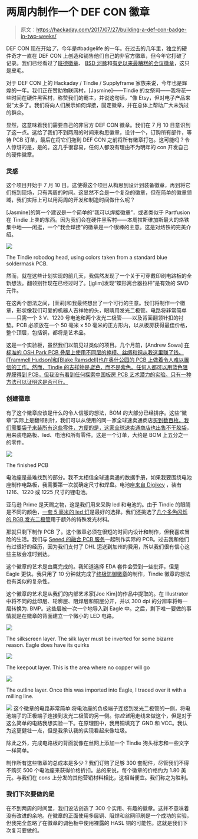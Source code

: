 # 两周内制作一个 DEF CON 徽章

> 原文：<https://hackaday.com/2017/07/27/building-a-def-con-badge-in-two-weeks/>

DEF CON 现在开始*了*，今年是#badgelife 的一年。在过去的几年里，独立的硬件奇才一直在 DEF CON 上创造和销售他们自己的非官方徽章，但今年它打破了记录。我们已经看过了[班德徽章](https://hackaday.com/2017/07/12/hands-on-new-andxor-unofficial-def-con-badge/)、 [BSD 河豚](https://hackaday.com/2017/07/07/def-con-badgelife-the-puffy-that-runs-linux/)和[有史以来最糟糕的会议徽章](https://hackaday.com/2017/07/18/def-con-badgelife-someone-finally-did-it/)，这只是皮毛。

对于 DEF CON 上的 Hackaday / Tindie / Supplyframe 家族来说，今年也是辉煌的一年。我们正在赞助物联网村，[Jasmine]——Tindie 的女祭司——我将花一些时间在硬件黑客村，称赞我们的霸主，并说这句话，“像 Etsy，但对电子产品来说”太多了。我们将向人们展示如何焊接，固定徽章，并在总体上帮助广大未洗过的群众。

显然，这意味着我们需要自己的非官方 DEF CON 徽章。我们在 7 月 10 日意识到了这一点。这给了我们不到两周的时间来构思徽章，设计一个，订购所有部件，等待 PCB 订单，最后在将它们拖到 DEF CON 之前将所有徽章打包。这可能吗？令人惊讶的是，是的。这几乎很容易，任何人都没有理由不为明年的 con 开发自己的硬件徽章。

### 灵感

这个项目开始于 7 月 10 日。这使得这个项目从构思到设计到装备徽章，再到将它们拖到现场，只有两周的时间。这显然不会是一个复杂的徽章，但在简单的徽章领域，我们实际上可以用两周的开发和制造时间做什么呢？

[Jasmine]的第一个建议是一个简单的“我可以焊接徽章”，或者类似于 Partfusion 在 Tindie 上卖的东西。因为我们会在硬件黑客村——本周拉斯维加斯最大的烙铁集中地——闲逛，一个“我会焊接”的徽章是一个很棒的主意。这是对烙铁的完美介绍。

[![](img/e23aea9886aea88c54832f2feeed133d.png)](https://hackaday.com/wp-content/uploads/2017/07/tindiepcb.png)

The Tindie robodog head, using colors taken from a standard blue soldermask PCB.

然而，就在这些计划实现的前几天，我偶然发现了一个关于可穿戴印刷电路板的全新想法。翻领别针现在已经过时了。[jglim]发现“蝶形离合器拉杆”是有效的 SMD 元件。

在这两个想法之间，[茉莉]和我最终想出了一个可行的主意。我们将制作一个徽章，形状像我们可爱的机器人吉祥物的头，眼睛用发光二极管。电路将非常简单——只需一个 3 V、1220 号电池和两个发光二极管——以及背面翻领针扣的衬垫。PCB 必须放在一个 50 毫米 x 50 毫米的正方形内，以从板房获得最佳价格，整个顶层，包括铜，都将是艺术品。

这是一个实验板，虽然我们以前见过类似的项目。几个月前，[Andrew Sowa] [在标准的 OSH Park PCB 叠层上使用不同层的掩模、丝绸和铜从我这里赚了钱。[Trammell Hudson]和[Blake Ramsdell]](http://hackaday.com/2017/03/22/making-more-of-me-money/)[也在奥什公园的 PCB 上做着令人难以置信的工作。然而，Tindie 的吉祥物是*蓝色*，而不是紫色。任何人都可以用蓝色阻焊膜得到 PCB，但我没有看到任何探索中国板房 PCB 艺术潜力的实验。只有一种方法可以证明这是否可行。](https://twitter.com/pdp7/status/879511763561189376)

### 创建徽章

有了这个徽章应该是什么的令人信服的想法，BOM 的大部分已经排序。这些“徽章”实际上是翻领别针，我们可以从使用的同一家全球速卖通商店[买到数百枚。我们需要袋子来装所有这些零件，方便的是，这家全球速卖通商店](https://www.aliexpress.com/item/100-Pairs-Butterfly-Clutch-Tie-Tacks-Pin-Back-Replacement-with-Blank-Pins-for-Craft-Making-Silver/32801251429.html)[也出售不干胶袋](https://www.aliexpress.com/item/Clear-Self-Adhesive-Sealing-Plastic-Bags-Jewelry-Pouches-3x5cm-4x6cm-5x7cm-6x9cm-7x10cm-8x12cm-10x14cm/32801522148.html)，用来装电路板、led、电池和所有零件。这是一个订单，大约是 BOM 上五分之一的零件。

[![](img/e54216de058762179222b106c5ebc06d.png)](https://hackaday.com/wp-content/uploads/2017/07/tindiehead1.jpg)

The finished PCB

电池座是最难找到的部分。我不太相信全球速卖通的数据手册，如果我要围绕电池座制作电路板，我需要第一次就确定尺寸和焊盘。电池座[来自 Digikey](https://www.digikey.com/products/en?keywords=BK-916-CT-ND) ，装有 1216、1220 或 1225 尺寸的锂电池。

亚马逊 Prime 是天赐之物，这是我们用来采购 led 和电池的。由于 Tindie 的眼睛是不同的颜色，[一套 5 毫米的 led 灯](https://www.amazon.com/Elfeland-495x5mm-Emitting-Assorted-Diffused/dp/B06Y3T491K/)是最好的选择。我们还挑选了[几个多色闪烁的 RGB 发光二极管](https://www.amazon.com/Multicolor-Flashing-Changing-Electronics-Components/dp/B01C19ENFA)用于额外的特殊发光材料。

那就只剩下制作 PCB 了。这个徽章必须在很短的时间内设计和制作，但我喜欢冒险的生活。我们与 [Seeed 的融合 PCB 服务](https://www.seeedstudio.com/fusion_pcb.html)一起制作实际的 PCB。过去我和他们有过很好的经历，因为我们支付了 DHL 运送到加州的费用，所以我们很有信心这些主板会准时到达。

这个徽章的艺术是由鹰完成的。我知道选择 EDA 套件会受到一些批评，但是 Eagle 更快。我只用了 10 分钟就完成了[终极防御徽章](https://hackaday.io/project/25150-the-official-hackaday-defcon-25-badge)的制作，Tindie 徽章的想法也有类似的复杂性。

这个徽章的艺术是从我们的内部艺术家[Joe Kim]的作品中提取的。在 Illustrator 中将不同的丝印层、轮廓层、阻焊层和铜层分开，并以 300 dpi 的分辨率将每一层转换为. BMP。这些层被一次一个地导入到 Eagle 中。之后，剩下唯一要做的事情就是在徽章的背面建立一个微小的 LED 电路。

[![](img/c9802a917367d341185a153481b115c7.png)](https://hackaday.com/wp-content/uploads/2017/07/tindieheadsilk.png)

The silkscreen layer. The silk layer must be inverted for some bizarre reason. Eagle does have its quirks

[![](img/d8c88cf822ebaef02fe54cb0f34514f6.png)](https://hackaday.com/wp-content/uploads/2017/07/tindieheadkeepout.png)

The keepout layer. This is the area where no copper will go

[![](img/cc8af9b13075dcc1937fc8df7ca8b2b6.png)](https://hackaday.com/wp-content/uploads/2017/07/tindieheadoutline.png)

The outline layer. Once this was imported into Eagle, I traced over it with a milling line.

[![](img/88b1e6b030d2522356a827e10ec483d0.png)](https://hackaday.com/wp-content/uploads/2017/07/tindiebackside.jpg) 这个徽章的电路非常简单:将电池座的负极端子连接到发光二极管的一侧，将电池端子的正极端子连接到发光二极管的另一侧。你*应该*用走线来做这个，但是对于这么简单的电路我想实验一下。在原理图中，我用铜填充了 GND 和 VCC。我认为这更健壮一点，但是我承认我的实现看起来像垃圾。

除此之外，完成电路板的背面就像在丝网上添加一个 Tindie 狗头标志和一些文字一样简单。

制作所有这些徽章的总成本是多少？我们订购了足够 300 套配件，尽管我们不得不购买 500 个电池座来获得价格折扣。总的来说，每个徽章的价格约为 1.80 美元。与我们在 cons 上分发的其他营销材料相比，这相当便宜。我们称之为胜利。

### 我们下次要做的是

在不到两周的时间里，我们设法创造了 300 个实用、有趣的徽章。这并不意味着没有改进的余地。在徽章的正面使用多层铜、阻焊和丝网印刷是一个成功的实验，但我完全忽略了在徽章的调色板中使用裸露的 HASL 铜的可能性。这就是我们下次复习要做的。